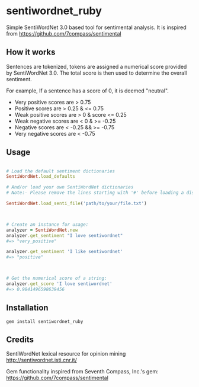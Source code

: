 # sentiwordnet_ruby

Simple SentiWordNet 3.0 based tool for sentimental analysis. It is inspired from https://github.com/7compass/sentimental

## How it works

Sentences are tokenized, tokens are assigned a numerical score provided by SentiWordNet 3.0.
The total score is then used to determine the overall sentiment.

For example, If a sentence has a score of 0, it is deemed "neutral".


- Very positive scores are > 0.75
- Positive scores are > 0.25 &  <= 0.75
- Weak positive scores are > 0 & score <= 0.25
- Weak negative scores are  < 0 & >= -0.25
- Negative scores are < -0.25 &&  >= -0.75
- Very negative scores are < -0.75


## Usage

```ruby

# Load the default sentiment dictionaries
SentiWordNet.load_defaults

# And/or load your own SentiWordNet dictionaries
# Note:- Please remove the lines starting with '#' before loading a disctionary

SentiWordNet.load_senti_file('path/to/your/file.txt')



# Create an instance for usage:
analyzer = SentiWordNet.new
analyzer.get_sentiment "I love sentiwordnet"
#=> "very_positive"

analyzer.get_sentiment 'I like sentiwordnet'
#=> "positive"



# Get the numerical score of a string:
analyzer.get_score 'I love sentiwordnet'
#=> 0.9841496598639456

```

## Installation 

    gem install sentiwordnet_ruby

## Credits

SentiWordNet lexical resource for opinion mining
http://sentiwordnet.isti.cnr.it/

Gem functionality inspired from Seventh Compass, Inc.'s gem:
https://github.com/7compass/sentimental
